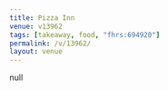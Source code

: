 ```yaml
---
title: Pizza Inn
venue: v13962
tags: [takeaway, food, "fhrs:694920"]
permalink: /v/13962/
layout: venue
---
```

null